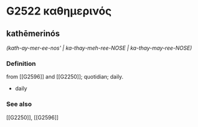 # G2522 καθημερινός

## kathēmerinós

_(kath-ay-mer-ee-nos' | ka-thay-meh-ree-NOSE | ka-thay-may-ree-NOSE)_

### Definition

from [[G2596]] and [[G2250]]; quotidian; daily.

- daily

### See also

[[G2250]], [[G2596]]

